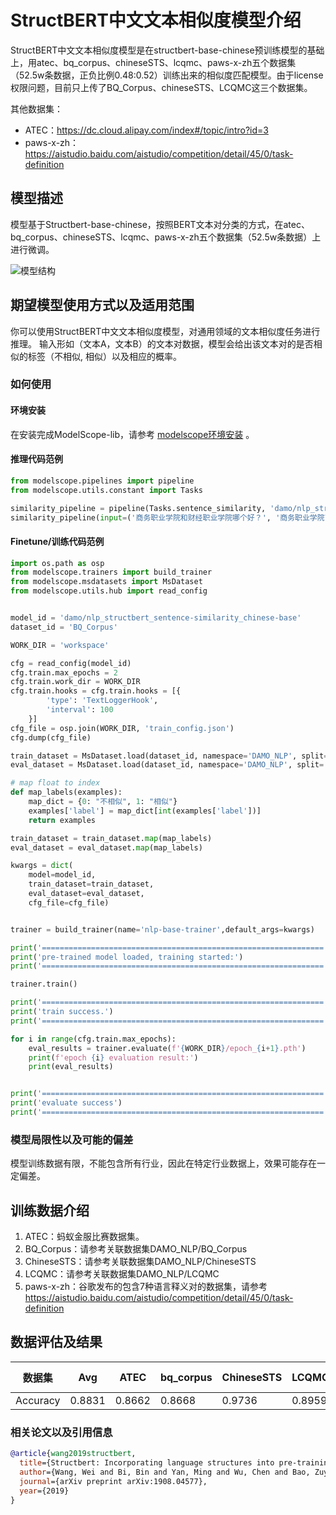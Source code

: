 
# StructBERT中文文本相似度模型介绍

StructBERT中文文本相似度模型是在structbert-base-chinese预训练模型的基础上，用atec、bq_corpus、chineseSTS、lcqmc、paws-x-zh五个数据集（52.5w条数据，正负比例0.48:0.52）训练出来的相似度匹配模型。由于license权限问题，目前只上传了BQ_Corpus、chineseSTS、LCQMC这三个数据集。

其他数据集：
- ATEC：https://dc.cloud.alipay.com/index#/topic/intro?id=3 
- paws-x-zh：https://aistudio.baidu.com/aistudio/competition/detail/45/0/task-definition

## 模型描述

模型基于Structbert-base-chinese，按照BERT文本对分类的方式，在atec、bq_corpus、chineseSTS、lcqmc、paws-x-zh五个数据集（52.5w条数据）上进行微调。

![模型结构](model.jpg)

## 期望模型使用方式以及适用范围
你可以使用StructBERT中文文本相似度模型，对通用领域的文本相似度任务进行推理。
输入形如（文本A，文本B）的文本对数据，模型会给出该文本对的是否相似的标签（不相似, 相似）以及相应的概率。

### 如何使用

#### 环境安装
在安装完成ModelScope-lib，请参考  [modelscope环境安装](https://modelscope.cn/docs/%E7%8E%AF%E5%A2%83%E5%AE%89%E8%A3%85) 。

#### 推理代码范例
```python
from modelscope.pipelines import pipeline
from modelscope.utils.constant import Tasks

similarity_pipeline = pipeline(Tasks.sentence_similarity, 'damo/nlp_structbert_sentence-similarity_chinese-base')
similarity_pipeline(input=('商务职业学院和财经职业学院哪个好？', '商务职业学院商务管理在哪个校区？'))

```

#### Finetune/训练代码范例
```python
import os.path as osp
from modelscope.trainers import build_trainer
from modelscope.msdatasets import MsDataset
from modelscope.utils.hub import read_config


model_id = 'damo/nlp_structbert_sentence-similarity_chinese-base'
dataset_id = 'BQ_Corpus'

WORK_DIR = 'workspace'

cfg = read_config(model_id)
cfg.train.max_epochs = 2
cfg.train.work_dir = WORK_DIR
cfg.train.hooks = cfg.train.hooks = [{
        'type': 'TextLoggerHook',
        'interval': 100
    }]
cfg_file = osp.join(WORK_DIR, 'train_config.json')
cfg.dump(cfg_file)

train_dataset = MsDataset.load(dataset_id, namespace='DAMO_NLP', split='train').to_hf_dataset()
eval_dataset = MsDataset.load(dataset_id, namespace='DAMO_NLP', split='validation').to_hf_dataset()

# map float to index
def map_labels(examples):
    map_dict = {0: "不相似", 1: "相似"}
    examples['label'] = map_dict[int(examples['label'])]
    return examples

train_dataset = train_dataset.map(map_labels)
eval_dataset = eval_dataset.map(map_labels)

kwargs = dict(
    model=model_id,
    train_dataset=train_dataset,
    eval_dataset=eval_dataset,
    cfg_file=cfg_file)


trainer = build_trainer(name='nlp-base-trainer',default_args=kwargs)

print('===============================================================')
print('pre-trained model loaded, training started:')
print('===============================================================')

trainer.train()

print('===============================================================')
print('train success.')
print('===============================================================')

for i in range(cfg.train.max_epochs):
    eval_results = trainer.evaluate(f'{WORK_DIR}/epoch_{i+1}.pth')
    print(f'epoch {i} evaluation result:')
    print(eval_results)


print('===============================================================')
print('evaluate success')
print('===============================================================')
```

### 模型局限性以及可能的偏差
模型训练数据有限，不能包含所有行业，因此在特定行业数据上，效果可能存在一定偏差。

## 训练数据介绍

1. ATEC：蚂蚁金服比赛数据集。
2. BQ_Corpus：请参考关联数据集DAMO_NLP/BQ_Corpus
3. ChineseSTS：请参考关联数据集DAMO_NLP/ChineseSTS
4. LCQMC：请参考关联数据集DAMO_NLP/LCQMC
5. paws-x-zh：谷歌发布的包含7种语言释义对的数据集，请参考 https://aistudio.baidu.com/aistudio/competition/detail/45/0/task-definition

## 数据评估及结果

| 数据集   | Avg    | ATEC  | bq_corpus | ChineseSTS | LCQMC | paws-x-zh |
| -------- | ------ | ----- | --------- | ---------- | ----- | --------- |
| Accuracy | 0.8831 | 0.8662 | 0.8668     | 0.9736      | 0.8959 | 0.8629     |

### 相关论文以及引用信息

```bib
@article{wang2019structbert,
  title={Structbert: Incorporating language structures into pre-training for deep language understanding},
  author={Wang, Wei and Bi, Bin and Yan, Ming and Wu, Chen and Bao, Zuyi and Xia, Jiangnan and Peng, Liwei and Si, Luo},
  journal={arXiv preprint arXiv:1908.04577},
  year={2019}
}
```
